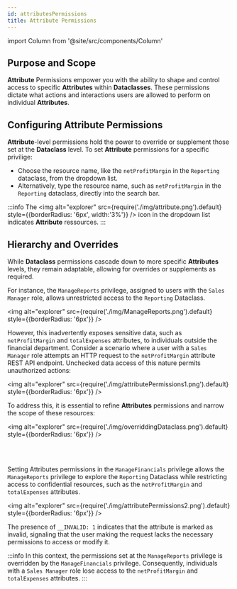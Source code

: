 ```yaml
---
id: attributesPermissions
title: Attribute Permissions
---
```


import Column from '@site/src/components/Column'   

## Purpose and Scope

**Attribute** Permissions empower you with the ability to shape and control access to specific **Attributes** within **Dataclasses**. These permissions dictate what actions and interactions users are allowed to perform on individual **Attributes**.

## Configuring Attribute Permissions 

**Attribute**-level permissions hold the power to override or supplement those set at the **Dataclass** level. To set **Attribute** permissions for a specific privilige:

- Choose the resource name, like the `netProfitMargin` in the `Reporting` dataclass, from the dropdown list.
- Alternatively, type the resource name, such as `netProfitMargin` in the `Reporting` dataclass, directly into the search bar.

:::info
The <img alt="explorer" src={require('./img/attribute.png').default} style={{borderRadius: '6px', width:'3%'}} /> icon in the dropdown list indicates **Attribute** ressources.
:::

## Hierarchy and Overrides 

While **Dataclass** permissions cascade down to more specific **Attributes** levels, they remain adaptable, allowing for overrides or supplements as required. 

For instance, the `ManageReports` privilege, assigned to users with the `Sales Manager` role, allows unrestricted access to the `Reporting` Dataclass. 

<img alt="explorer" src={require('./img/ManageReports.png').default} style={{borderRadius: '6px'}} />

However, this inadvertently exposes sensitive data, such as `netProfitMargin` and `totalExpenses` attributes, to individuals outside the financial department. Consider a scenario where a user with a `Sales Manager` role attempts an HTTP request to the `netProfitMargin` attribute REST API endpoint. Unchecked data access of this nature permits unauthorized actions:

<img alt="explorer" src={require('./img/attributePermissions1.png').default} style={{borderRadius: '6px'}} />

To address this, it is essential to refine **Attributes** permissions and narrow the scope of these resources:

<img alt="explorer" src={require('./img/overriddingDataclass.png').default} style={{borderRadius: '6px'}} />

<br/><br/>

Setting Attributes permissions in the `ManageFinancials` privilege allows the `ManageReports` privilege to explore the `Reporting` Dataclass while restricting access to confidential resources, such as the `netProfitMargin` and `totalExpenses` attributes.

<img alt="explorer" src={require('./img/attributePermissions2.png').default} style={{borderRadius: '6px'}} />

The presence of `__INVALID: 1` indicates that the attribute is marked as invalid, signaling that the user making the request lacks the necessary permissions to access or modify it.

:::info 
In this context, the permissions set at the `ManageReports` privilege is overridden by the `ManageFinancials` privilege. Consequently, individuals with a `Sales Manager` role lose access to the `netProfitMargin` and `totalExpenses` attributes.
:::
